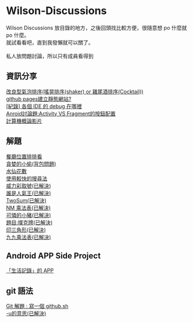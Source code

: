 # Wilson-Discussions
Wilson Discussions 放目錄的地方，之後回頭找比較方便，很隨意想 po 什麼就 po 什麼。<br />
就試看看吧，直到我發懶就可以關了。<br />
<br />
私人放問題討論，所以只有成員看得到<br />
## 資訊分享
[改良型氣泡排序(搖晃排序(shaker) or 雞尾酒排序(Cocktail))](https://github.com/orgs/BeginnerStudy/teams/wilson/discussions/20)<br />
[github pages建立靜態網站?](https://github.com/orgs/BeginnerStudy/teams/wilson/discussions/19)<br />
[[紀錄] 各個 IDE 的 debug 在哪裡](https://github.com/orgs/BeginnerStudy/teams/wilson/discussions/17)<br />
[Anroid討論題:Activity VS Fragment的按鈕配置](https://github.com/orgs/BeginnerStudy/teams/wilson/discussions/16)<br />
[計算機概論影片](https://github.com/orgs/BeginnerStudy/teams/wilson/discussions/1)<br />


## 解題
[餐廳位置排排看](https://github.com/orgs/BeginnerStudy/teams/wilson/discussions/18)<br />
[貪婪的小偷(背包問題)](https://github.com/orgs/BeginnerStudy/teams/wilson/discussions/15)<br />
[水仙花數](https://github.com/orgs/BeginnerStudy/teams/wilson/discussions/13)<br />
[使用較快的搜尋法](https://github.com/orgs/BeginnerStudy/teams/wilson/discussions/12)<br />
[威力彩取號(已解決)](https://github.com/orgs/BeginnerStudy/teams/wilson/discussions/11)<br />
[誰是人氣王(已解決)](https://github.com/orgs/BeginnerStudy/teams/wilson/discussions/9)<br />
[TwoSum(已解決)](https://github.com/orgs/BeginnerStudy/teams/wilson/discussions/7)<br />
[NM 乘法表(已解決)](https://github.com/orgs/BeginnerStudy/teams/wilson/discussions/6)<br />
[可憐的小豬(已解決)](https://github.com/orgs/BeginnerStudy/teams/wilson/discussions/5)<br />
[題目:撲克牌(已解決)](https://github.com/orgs/BeginnerStudy/teams/wilson/discussions/4)<br />
[印三角形(已解決)](https://github.com/orgs/BeginnerStudy/teams/wilson/discussions/3)<br />
[九九乘法表(已解決)](https://github.com/orgs/BeginnerStudy/teams/wilson/discussions/2)<br />


## Android APP Side Project
[「生活記錄」的 APP](https://github.com/orgs/BeginnerStudy/teams/wilson/discussions/10)<br />

## git 語法
[Git 解題 : 寫一個 github.sh](https://github.com/orgs/BeginnerStudy/teams/wilson/discussions/14)<br />
[-u的意思(已解決)](https://github.com/orgs/BeginnerStudy/teams/wilson/discussions/8)<br />
